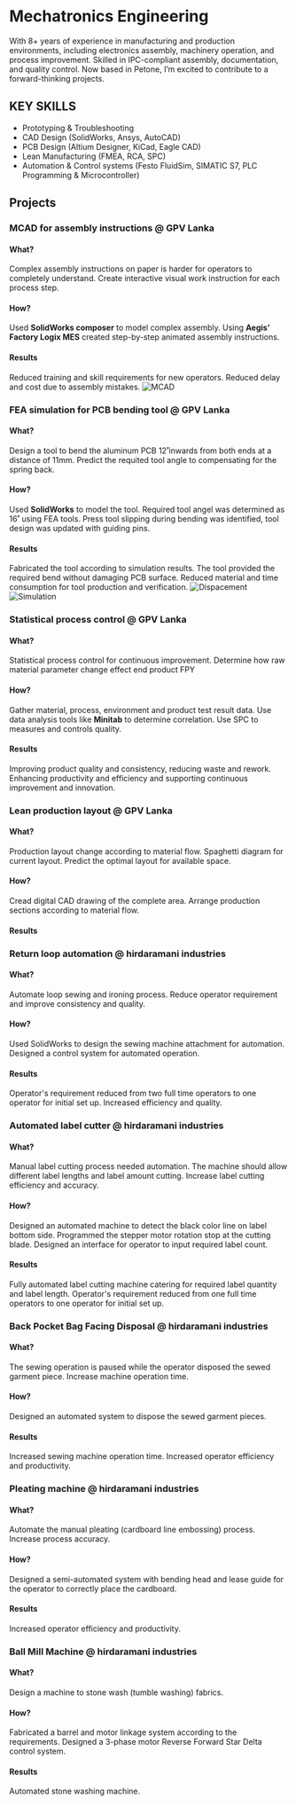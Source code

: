 # Mechatronics Engineering
With 8+ years of experience in manufacturing and production environments, including electronics assembly, machinery operation, and process improvement. Skilled in IPC-compliant assembly, documentation, and quality control. Now based in Petone, I’m excited to contribute to a forward-thinking projects.

## KEY SKILLS 
- Prototyping & Troubleshooting
- CAD Design (SolidWorks, Ansys, AutoCAD)
- PCB Design (Altium Designer, KiCad, Eagle CAD)
- Lean Manufacturing (FMEA, RCA, SPC)
- Automation & Control systems (Festo FluidSim, SIMATIC S7, PLC Programming & Microcontroller)

## Projects
### MCAD for assembly instructions @ GPV Lanka
#### What?
Complex assembly instructions on paper is harder for operators to completely understand. Create interactive visual work instruction for each process step.
#### How?
Used **SolidWorks composer** to model complex assembly. Using **Aegis’ Factory Logix MES** created step-by-step animated assembly instructions.
#### Results
Reduced training and skill requirements for new operators. Reduced delay and cost due to assembly mistakes.
![MCAD](/Assets/img/MCAD.png)
### FEA simulation for PCB bending tool @ GPV Lanka
#### What?
Design a tool to bend the aluminum PCB 12˚inwards from both ends at a distance of 11mm. Predict the requited tool angle to compensating for the spring back.
#### How?
Used **SolidWorks** to model the tool. 
Required tool angel was determined as 16˚ using FEA tools. Press tool slipping during bending was identified, tool design was updated with guiding pins.
#### Results
Fabricated the tool according to simulation results. The tool provided the required bend without damaging PCB surface. Reduced material and time consumption for tool production and verification.
![Dispacement](Assets/img/Aluminium_PCB_bending_sim/displacenemt.PNG)
![Simulation](Assets/img/Aluminium_PCB_bending_sim/Sim_gif.gif)
### Statistical process control @ GPV Lanka
#### What?
Statistical process control for continuous improvement. Determine how raw material parameter change effect end product FPY 
#### How?
Gather material, process, environment and product test result data. Use data analysis tools like **Minitab** to determine correlation. Use SPC to measures and controls quality.
 #### Results
Improving product quality and consistency, reducing waste and rework. Enhancing productivity and efficiency and supporting continuous improvement and innovation.
### Lean production layout @ GPV Lanka
#### What?
Production layout change according to material flow. Spaghetti diagram for current layout. Predict the optimal layout for available space.
#### How?
Cread digital CAD drawing of the complete area. Arrange production sections according to material flow.
#### Results
### Return loop automation @ hirdaramani industries
#### What?
Automate loop sewing and ironing process. Reduce operator requirement and improve consistency and quality.
#### How?
Used SolidWorks to design the sewing machine attachment for automation. Designed a control system for automated operation.
#### Results
Operator's requirement reduced from two full time operators to one operator for initial set up. Increased efficiency and quality.
### Automated label cutter @ hirdaramani industries
#### What?
Manual label cutting process needed automation. The machine should allow different label lengths and label amount cutting. Increase label cutting efficiency and accuracy.
#### How?
Designed an automated machine to detect the black color line on label bottom side. Programmed the stepper motor rotation stop at the cutting blade. Designed an interface for operator to input required label count.
#### Results
Fully automated label cutting machine catering for required label quantity and label length. Operator's requirement reduced from one full time operators to one operator for initial set up.
### Back Pocket Bag Facing Disposal @ hirdaramani industries
#### What?
The sewing operation is paused while the operator disposed the sewed garment piece. Increase machine operation time.
#### How?
Designed an automated system to dispose the sewed garment pieces.
#### Results
Increased sewing machine operation time. Increased operator efficiency and productivity. 
### Pleating machine @ hirdaramani industries
#### What?
Automate the manual pleating (cardboard line embossing) process. Increase process accuracy.
#### How?
Designed a semi-automated system with bending head and lease guide for the operator to correctly place the cardboard.
#### Results
Increased operator efficiency and productivity.
### Ball Mill Machine @ hirdaramani industries
#### What?
Design a machine to stone wash (tumble washing) fabrics.
#### How?
Fabricated a barrel and motor linkage system according to the requirements.
Designed a 3-phase motor Reverse Forward Star Delta control system.
#### Results
Automated stone washing machine.
